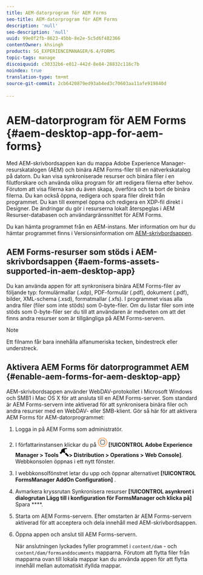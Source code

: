 ```yaml
---
title: AEM-datorprogram för AEM Forms
seo-title: AEM-datorprogram för AEM Forms
description: 'null'
seo-description: 'null'
uuid: 99e0f2fb-8623-45bb-8e2e-5c5d6f482366
contentOwner: khsingh
products: SG_EXPERIENCEMANAGER/6.4/FORMS
topic-tags: manage
discoiquuid: c30332b6-e012-442d-8e84-28832c116c7b
noindex: true
translation-type: tm+mt
source-git-commit: 2cb6420879ed93ab4ed3c70603aa11afe919840d

---
```



# AEM-datorprogram för AEM Forms {#aem-desktop-app-for-aem-forms}

Med AEM-skrivbordsappen kan du mappa Adobe Experience Manager-resurskatalogen (AEM) och binära AEM Forms-filer till en nätverkskatalog på datorn. Du kan visa synkroniserade resurser och binära filer i en filutforskare och använda olika program för att redigera filerna efter behov. Förutom att visa filerna kan du även skapa, överföra och ta bort de binära filerna. Du kan också öppna, redigera och spara filer direkt från programmet. Du kan till exempel öppna och redigera en XDP-fil direkt i Designer. De ändringar du gör i resurserna lokalt återspeglas i AEM Resurser-databasen och användargränssnittet för AEM Forms.

Du kan hämta programmet från en AEM-instans. Mer information om hur du hämtar programmet finns i Versionsinformation om [AEM-skrivbordsappen](https://helpx.adobe.com/experience-manager/desktop-app/release-notes.html).

## AEM Forms-resurser som stöds i AEM-skrivbordsappen {#aem-forms-assets-supported-in-aem-desktop-app}

Du kan använda appen för att synkronisera binära AEM Forms-filer av följande typ: formulärmallar (.xdp), PDF-formulär (.pdf), dokument (.pdf), bilder, XML-schema (.xsd), formatmallar (.xfs). I programmet visas alla andra filer (filer som inte stöds) som 0-byte-filer. Om du listar filer som inte stöds som 0-byte-filer ser du till att användaren är medveten om att det finns andra resurser som är tillgängliga på AEM Forms-servern.

>[!NOTE]
>
>Ett filnamn får bara innehålla alfanumeriska tecken, bindestreck eller understreck.

## Aktivera AEM Forms för datorprogrammet AEM {#enable-aem-forms-for-aem-desktop-app}

AEM-skrivbordsappen använder WebDAV-protokollet i Microsoft Windows och SMB1 i Mac OS X för att ansluta till en AEM Forms-server. Som standard är AEM Forms-servern inte aktiverad för att synkronisera binära filer och andra resurser med en WebDAV- eller SMB-klient. Gör så här för att aktivera AEM Forms för AEM-datorprogrammet:

1. Logga in på AEM Forms som administratör.
1. I författarinstansen klickar du på ![adobeexperienceManager](assets/adobeexperiencemanager.png) **[!UICONTROL Adobe Experience Manager > Tools **![hammer](assets/hammer.png)**> Distribution > Operations > Web Console]**. Webbkonsolen öppnas i ett nytt fönster.
1. I webbkonsolfönstret letar du upp och öppnar alternativet **[!UICONTROL FormsManager AddOn Configuration]** .
1. Avmarkera kryssrutan Synkronisera resurser **[!UICONTROL asynkront i dialogrutan Lägg till i konfiguration för FormsManager och klicka på]** Spara ****.
1. Starta om AEM Forms-servern. Efter omstarten är AEM Forms-servern aktiverad för att acceptera och dela innehåll med AEM-skrivbordsappen.
1. Öppna appen och anslut till AEM Forms-servern.

   När anslutningen lyckades fyller programmet i `content/dam` - och `content/dam/formsanddocuments` mapparna. Förutom att flytta filer från mapparna ovan till lokala mappar kan du använda appen för att flytta innehåll mellan automatiskt ifyllda mappar.

